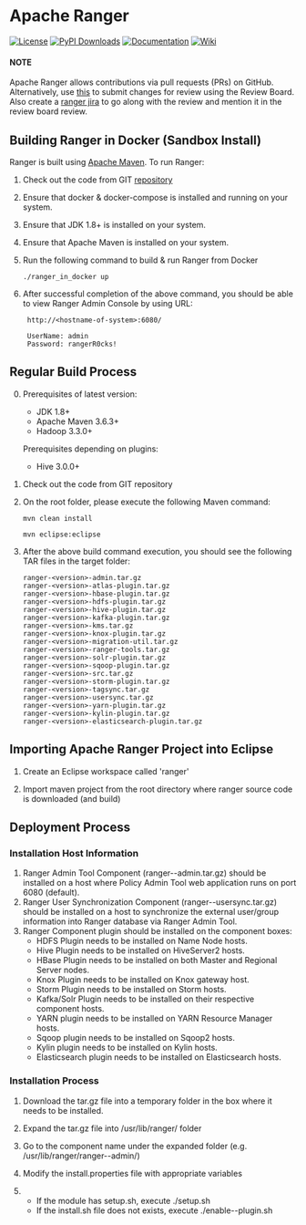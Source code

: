 <!--
Licensed to the Apache Software Foundation (ASF) under one
or more contributor license agreements.  See the NOTICE file
distributed with this work for additional information
regarding copyright ownership.  The ASF licenses this file
to you under the Apache License, Version 2.0 (the
"License"); you may not use this file except in compliance
with the License.  You may obtain a copy of the License at
  http://www.apache.org/licenses/LICENSE-2.0
Unless required by applicable law or agreed to in writing,
software distributed under the License is distributed on an
"AS IS" BASIS, WITHOUT WARRANTIES OR CONDITIONS OF ANY
KIND, either express or implied.  See the License for the
specific language governing permissions and limitations
under the License.
-->
# Apache Ranger

[![License](https://img.shields.io/:license-Apache%202-green.svg)](https://www.apache.org/licenses/LICENSE-2.0.txt)
[![PyPI Downloads](https://static.pepy.tech/personalized-badge/apache-ranger?period=month&units=international_system&left_color=black&right_color=orange&left_text=PyPI%20downloads)](https://pypi.org/project/apache-ranger/)
[![Documentation](https://img.shields.io/badge/docs-apache.org-blue.svg)](https://ranger.apache.org)
[![Wiki](https://img.shields.io/badge/ranger-wiki-orange)](https://cwiki.apache.org/confluence/display/RANGER/Index)


#### NOTE
Apache Ranger allows contributions via pull requests (PRs) on GitHub.  
Alternatively, use [this](https://reviews.apache.org) to submit changes for review using the Review Board.
Also create a [ranger jira](https://issues.apache.org/jira/browse/RANGER) to go along with the review and mention it in the review board review.


## Building Ranger in Docker (Sandbox Install)

Ranger is built using [Apache Maven](https://maven.apache.org/). To run Ranger:

1. Check out the code from GIT [repository](https://github.com/apache/ranger.git)

2. Ensure that docker & docker-compose is installed and running on your system.

3. Ensure that JDK 1.8+ is installed on your system.

4. Ensure that Apache Maven is installed on your system.

5. Run the following command to build & run Ranger from Docker

   `./ranger_in_docker up`

6. After successful completion of the above command, you should be able to view Ranger Admin Console by using URL:
   ```
    http://<hostname-of-system>:6080/

    UserName: admin
    Password: rangerR0cks!
   ```

## Regular Build Process

0. Prerequisites of latest version:
   - JDK 1.8+
   - Apache Maven 3.6.3+
   - Hadoop 3.3.0+
   
   Prerequisites depending on plugins:
   - Hive 3.0.0+

1. Check out the code from GIT repository

2. On the root folder, please execute the following Maven command:

   `mvn clean install`

   `mvn eclipse:eclipse`

3. After the above build command execution, you should see the following TAR files in the target folder:
   ```
   ranger-<version>-admin.tar.gz
   ranger-<version>-atlas-plugin.tar.gz
   ranger-<version>-hbase-plugin.tar.gz
   ranger-<version>-hdfs-plugin.tar.gz
   ranger-<version>-hive-plugin.tar.gz
   ranger-<version>-kafka-plugin.tar.gz
   ranger-<version>-kms.tar.gz
   ranger-<version>-knox-plugin.tar.gz
   ranger-<version>-migration-util.tar.gz
   ranger-<version>-ranger-tools.tar.gz
   ranger-<version>-solr-plugin.tar.gz
   ranger-<version>-sqoop-plugin.tar.gz
   ranger-<version>-src.tar.gz
   ranger-<version>-storm-plugin.tar.gz
   ranger-<version>-tagsync.tar.gz
   ranger-<version>-usersync.tar.gz
   ranger-<version>-yarn-plugin.tar.gz
   ranger-<version>-kylin-plugin.tar.gz
   ranger-<version>-elasticsearch-plugin.tar.gz
   ```

## Importing Apache Ranger Project into Eclipse

1. Create an Eclipse workspace called 'ranger'

2. Import maven project from the root directory where ranger source code is downloaded (and build)


## Deployment Process


### Installation Host Information
1. Ranger Admin Tool Component  (ranger-<version-number>-admin.tar.gz) should be installed on a host where Policy Admin Tool web application runs on port 6080 (default).
2. Ranger User Synchronization Component (ranger-<version-number>-usersync.tar.gz) should be installed on a host to synchronize the external user/group information into Ranger database via Ranger Admin Tool.
3. Ranger Component plugin should be installed on the component boxes:
   - HDFS Plugin needs to be installed on Name Node hosts.
   - Hive Plugin needs to be installed on HiveServer2 hosts.
   - HBase Plugin needs to be installed on both Master and Regional Server nodes.
   - Knox Plugin needs to be installed on Knox gateway host.
   - Storm Plugin needs to be installed on Storm hosts.
   - Kafka/Solr Plugin needs to be installed on their respective component hosts.
   - YARN plugin needs to be installed on YARN Resource Manager hosts.
   - Sqoop plugin needs to be installed on Sqoop2 hosts.
   - Kylin plugin needs to be installed on Kylin hosts.
   - Elasticsearch plugin needs to be installed on Elasticsearch hosts.

### Installation Process

1. Download the tar.gz file into a temporary folder in the box where it needs to be installed.

2. Expand the tar.gz file into /usr/lib/ranger/ folder

3. Go to the component name under the expanded folder (e.g. /usr/lib/ranger/ranger-<version-number>-admin/)

4. Modify the install.properties file with appropriate variables 

5. - If the module has setup.sh, execute ./setup.sh
   - If the install.sh file does not exists, execute ./enable-<component>-plugin.sh

